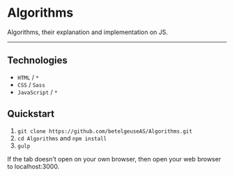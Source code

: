 # Algorithms
Algorithms, their explanation and implementation on JS.

---

## Technologies
* `HTML` / `*`
* `CSS` / `Sass`
* `JavaScript` / `*`

## Quickstart
1. `git clone https://github.com/betelgeuseAS/Algorithms.git`
2. `cd Algorithms` and `npm install`
4. `gulp`

If the tab doesn't open on your own browser, then open your web browser to localhost:3000.
